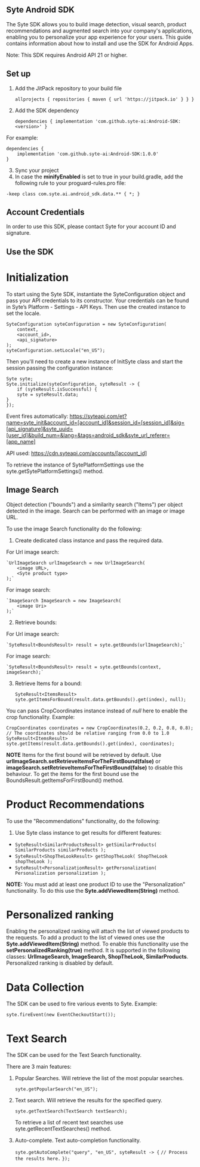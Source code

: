 ## Syte Android SDK

The Syte SDK allows you to build image detection, visual search, product recommendations and augmented search into your company's applications, enabling you to personalize your app experience for your users.
This guide contains information about how to install and use the SDK for Android Apps.

Note: This SDK requires Android API 21 or higher.

## Set up

1. Add the JitPack repository to your build file

	`allprojects {
		repositories {
			maven { url 'https://jitpack.io' }
		}
	}`
	
2. Add the SDK dependency

    `dependencies {
	        implementation 'com.github.syte-ai:Android-SDK:<version>'
	}`
	
For example:

    dependencies {
        implementation 'com.github.syte-ai:Android-SDK:1.0.0'
	}
	
3. Sync your project
4. In case the **minifyEnabled** is set to true in your build.gradle,
add the following rule to your proguard-rules.pro file:

`-keep class com.syte.ai.android_sdk.data.** { *; }`

## Account Credentials

In order to use this SDK, please contact Syte for your account ID and signature.     

## Use the SDK

# Initialization

To start using the Syte SDK, instantiate the SyteConfiguration object and pass your API credentials to its constructor. 
Your credentials can be found in Syte’s Platform - Settings - API Keys.
Then use the created instance to set the locale.

    SyteConfiguration syteConfiguration = new SyteConfiguration(
        context,
        <account_id>,
        <api_signature>
    );
    syteConfiguration.setLocale("en_US");

Then you'll need to create a new instance of InitSyte class and start the session passing the configuration instance:


    Syte syte;
    Syte.initialize(syteConfiguration, syteResult -> {
        if (syteResult.isSuccessful) {
	    syte = syteResult.data;
	}
    });

Event fires automatically: https://syteapi.com/et?name=syte_init&account_id=[account_id]&session_id=[session_id]&sig=[api_signature]&syte_uuid=[user_id]&build_num=&lang=&tags=android_sdk&syte_url_referer=[app_name]
 
API used: https://cdn.syteapi.com/accounts/[account_id]

To retrieve the instance of SytePlatformSettings use the syte.getSytePlatformSettings() method.

## Image Search

Object detection ("bounds") and a similarity search ("Items") per object detected in the image. 
Search can be performed with an image or image URL.

To use the image Search functionality do the following:

1. Create dedicated class instance and pass the required data.

For Url image search:

    `UrlImageSearch urlImageSearch = new UrlImageSearch(
        <image URL>,
        <Syte product type>
    );`
    
For image search:
    
    `ImageSearch ImageSearch = new ImageSearch(
        <image Uri>
    );`

2. Retrieve bounds:

For Url image search:

    `SyteResult<BoundsResult> result = syte.getBounds(urlImageSearch);`
    
For image search:

    `SyteResult<BoundsResult> result = syte.getBounds(context, imageSearch);`

3. Retrieve Items for a bound:

    `SyteResult<ItemsResult> syte.getItemsForBound(result.data.getBounds().get(index), null);`

You can pass CropCoordinates instance instead of *null* here to enable the crop functionality. Example:

    CropCoordinates coordinates = new CropCoordinates(0.2, 0.2, 0.8, 0.8); // The coordinates should be relative ranging from 0.0 to 1.0
    SyteResult<ItemsResult> syte.getItems(result.data.getBounds().get(index), coordinates);

**NOTE**
Items for the first bound will be retrieved by default.
Use **urlImageSearch.setRetrieveItemsForTheFirstBound(false)**  or **imageSearch.setRetrieveItemsForTheFirstBound(false)** to disable this behaviour.
To get the items for the first bound use the BoundsResult.getItemsForFirstBound() method.

# Product Recommendations
To use the "Recommendations" functionality, do the following:

1. Use Syte class instance to get results for different features:

*   `SyteResult<SimilarProductsResult> getSimilarProducts(
        SimilarProducts similarProducts
    );`
*   `SyteResult<ShopTheLookResult> getShopTheLook(
        ShopTheLook shopTheLook
    );`
*   `SyteResult<PersonalizationResult> getPersonalization(
        Personalization personalization
    );`
    
**NOTE:** You must add at least one product ID to use the "Personalization" functionality. To do this use the **Syte.addViewedItem(String)** method.

# Personalized ranking

Enabling the personalized ranking will attach the list of viewed products to the requests. 
To add a product to the list of viewed ones use the **Syte.addViewedItem(String)** method.
To enable this functionality use the **setPersonalizedRanking(true)** method. 
It is supported in the following classes: **UrlImageSearch, ImageSearch, ShopTheLook, SimilarProducts**.
Personalized ranking is disabled by default.

# Data Collection

The SDK can be used to fire various events to Syte. Example:

    syte.fireEvent(new EventCheckoutStart());

# Text Search

The SDK can be used for the Text Search functionality.

There are 3 main features:

1. Popular Searches. Will retrieve the list of the most popular searches.

    `syte.getPopularSearch("en_US");`

2. Text search. Will retrieve the results for the specified query.

    `syte.getTextSearch(TextSearch textSearch);`

    To retrieve a list of recent text searches use syte.getRecentTextSearches() method.

3. Auto-complete. Text auto-completion functionality.

    `syte.getAutoComplete("query", "en_US", syteResult -> {`
        `// Process the results here.`
    `});`
